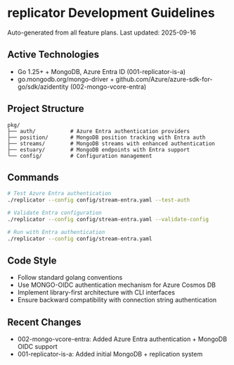 # replicator Development Guidelines

Auto-generated from all feature plans. Last updated: 2025-09-16

## Active Technologies
- Go 1.25+ + MongoDB, Azure Entra ID (001-replicator-is-a)
- go.mongodb.org/mongo-driver + github.com/Azure/azure-sdk-for-go/sdk/azidentity (002-mongo-vcore-entra)

## Project Structure
```
pkg/
├── auth/           # Azure Entra authentication providers
├── position/       # MongoDB position tracking with Entra auth
├── streams/        # MongoDB streams with enhanced authentication
├── estuary/        # MongoDB endpoints with Entra support
└── config/         # Configuration management
```

## Commands
```bash
# Test Azure Entra authentication
./replicator --config config/stream-entra.yaml --test-auth

# Validate Entra configuration
./replicator --config config/stream-entra.yaml --validate-config

# Run with Entra authentication
./replicator --config config/stream-entra.yaml
```

## Code Style
- Follow standard golang conventions
- Use MONGO-OIDC authentication mechanism for Azure Cosmos DB
- Implement library-first architecture with CLI interfaces
- Ensure backward compatibility with connection string authentication

## Recent Changes
- 002-mongo-vcore-entra: Added Azure Entra authentication + MongoDB OIDC support
- 001-replicator-is-a: Added initial MongoDB + replication system

<!-- MANUAL ADDITIONS START -->
<!-- MANUAL ADDITIONS END -->